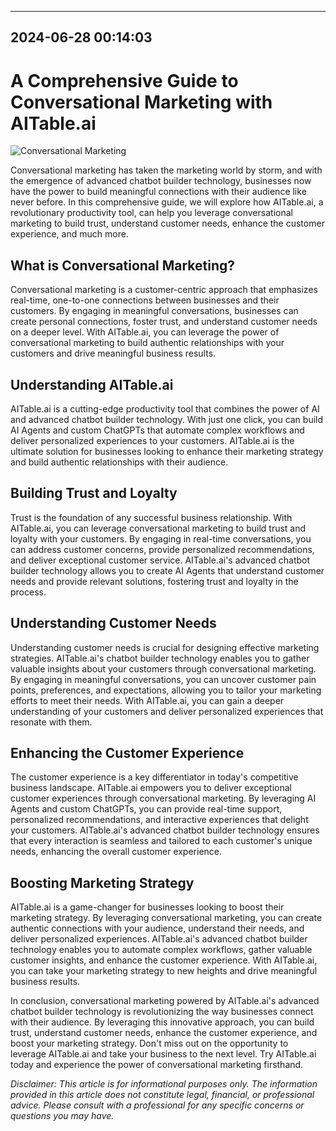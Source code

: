 

---------------------------------------------
2024-06-28 00:14:03
---------------------------------------------

# A Comprehensive Guide to Conversational Marketing with AITable.ai

![Conversational Marketing](https://assets-global.website-files.com/637e5037f3ef83b76dcfc8f9/65148fa04f1e8f781a22ffc2_A%20Comprehensive%20Guide%20to%20Conversational%20Marketing.png)

Conversational marketing has taken the marketing world by storm, and with the emergence of advanced chatbot builder technology, businesses now have the power to build meaningful connections with their audience like never before. In this comprehensive guide, we will explore how AITable.ai, a revolutionary productivity tool, can help you leverage conversational marketing to build trust, understand customer needs, enhance the customer experience, and much more.

## What is Conversational Marketing?

Conversational marketing is a customer-centric approach that emphasizes real-time, one-to-one connections between businesses and their customers. By engaging in meaningful conversations, businesses can create personal connections, foster trust, and understand customer needs on a deeper level. With AITable.ai, you can leverage the power of conversational marketing to build authentic relationships with your customers and drive meaningful business results.

## Understanding AITable.ai

AITable.ai is a cutting-edge productivity tool that combines the power of AI and advanced chatbot builder technology. With just one click, you can build AI Agents and custom ChatGPTs that automate complex workflows and deliver personalized experiences to your customers. AITable.ai is the ultimate solution for businesses looking to enhance their marketing strategy and build authentic relationships with their audience.

## Building Trust and Loyalty

Trust is the foundation of any successful business relationship. With AITable.ai, you can leverage conversational marketing to build trust and loyalty with your customers. By engaging in real-time conversations, you can address customer concerns, provide personalized recommendations, and deliver exceptional customer service. AITable.ai's advanced chatbot builder technology allows you to create AI Agents that understand customer needs and provide relevant solutions, fostering trust and loyalty in the process.

## Understanding Customer Needs

Understanding customer needs is crucial for designing effective marketing strategies. AITable.ai's chatbot builder technology enables you to gather valuable insights about your customers through conversational marketing. By engaging in meaningful conversations, you can uncover customer pain points, preferences, and expectations, allowing you to tailor your marketing efforts to meet their needs. With AITable.ai, you can gain a deeper understanding of your customers and deliver personalized experiences that resonate with them.

## Enhancing the Customer Experience

The customer experience is a key differentiator in today's competitive business landscape. AITable.ai empowers you to deliver exceptional customer experiences through conversational marketing. By leveraging AI Agents and custom ChatGPTs, you can provide real-time support, personalized recommendations, and interactive experiences that delight your customers. AITable.ai's advanced chatbot builder technology ensures that every interaction is seamless and tailored to each customer's unique needs, enhancing the overall customer experience.

## Boosting Marketing Strategy

AITable.ai is a game-changer for businesses looking to boost their marketing strategy. By leveraging conversational marketing, you can create authentic connections with your audience, understand their needs, and deliver personalized experiences. AITable.ai's advanced chatbot builder technology enables you to automate complex workflows, gather valuable customer insights, and enhance the customer experience. With AITable.ai, you can take your marketing strategy to new heights and drive meaningful business results.

In conclusion, conversational marketing powered by AITable.ai's advanced chatbot builder technology is revolutionizing the way businesses connect with their audience. By leveraging this innovative approach, you can build trust, understand customer needs, enhance the customer experience, and boost your marketing strategy. Don't miss out on the opportunity to leverage AITable.ai and take your business to the next level. Try AITable.ai today and experience the power of conversational marketing firsthand.

*Disclaimer: This article is for informational purposes only. The information provided in this article does not constitute legal, financial, or professional advice. Please consult with a professional for any specific concerns or questions you may have.*